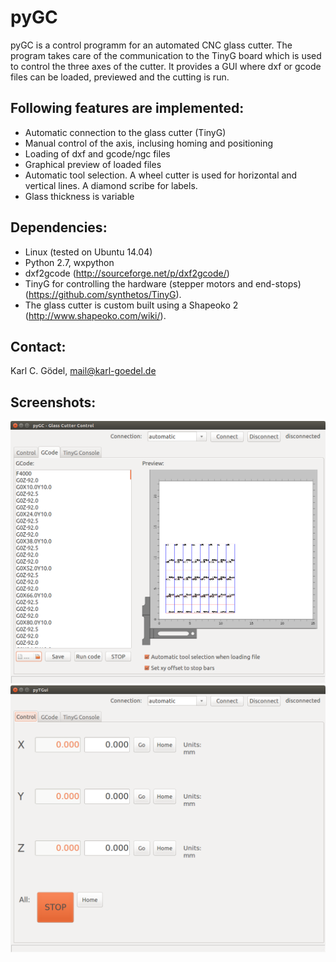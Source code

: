 pyGC
====

pyGC is a control programm for an automated CNC glass cutter.
The program takes care of the communication to the TinyG board which is used to control the three axes of the cutter.
It provides a GUI where dxf or gcode files can be loaded, previewed and the cutting is run.

Following features are implemented:
-----------------------------------
- Automatic connection to the glass cutter (TinyG)
- Manual control of the axis, inclusing homing and positioning
- Loading of dxf and gcode/ngc files
- Graphical preview of loaded files
- Automatic tool selection. A wheel cutter is used for horizontal and vertical lines. A diamond scribe for labels.
- Glass thickness is variable

Dependencies:
-------------
- Linux (tested on Ubuntu 14.04)
- Python 2.7, wxpython
- dxf2gcode (http://sourceforge.net/p/dxf2gcode/)
- TinyG for controlling the hardware (stepper motors and end-stops) (https://github.com/synthetos/TinyG).
- The glass cutter is custom built using a Shapeoko 2 (http://www.shapeoko.com/wiki/). 

Contact:
--------
Karl C. Gödel,
mail@karl-goedel.de

Screenshots:
------------
![Screen1](https://github.com/kcg/pyGC/blob/master/screenshots/screen1.png "Screenshot 1")
![Screen2](https://github.com/kcg/pyGC/blob/master/screenshots/screen2.png "Screenshot 2")
